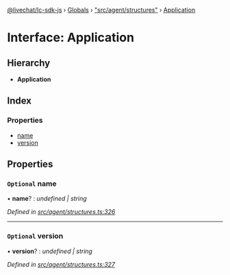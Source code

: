 [@livechat/lc-sdk-js](../README.md) › [Globals](../globals.md) › ["src/agent/structures"](../modules/_src_agent_structures_.md) › [Application](_src_agent_structures_.application.md)

# Interface: Application

## Hierarchy

* **Application**

## Index

### Properties

* [name](_src_agent_structures_.application.md#optional-name)
* [version](_src_agent_structures_.application.md#optional-version)

## Properties

### `Optional` name

• **name**? : *undefined | string*

*Defined in [src/agent/structures.ts:326](https://github.com/livechat/lc-sdk-js/blob/9364105/src/agent/structures.ts#L326)*

___

### `Optional` version

• **version**? : *undefined | string*

*Defined in [src/agent/structures.ts:327](https://github.com/livechat/lc-sdk-js/blob/9364105/src/agent/structures.ts#L327)*
